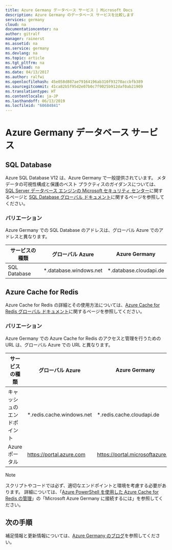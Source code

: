 ```yaml
---
title: Azure Germany データベース サービス | Microsoft Docs
description: Azure Germany のデータベース サービスを比較します
services: germany
cloud: na
documentationcenter: na
author: gitralf
manager: rainerst
ms.assetid: na
ms.service: germany
ms.devlang: na
ms.topic: article
ms.tgt_pltfrm: na
ms.workload: na
ms.date: 04/13/2017
ms.author: ralfwi
ms.openlocfilehash: 45e058d887ae79164196ab310f93270accbfb389
ms.sourcegitcommit: 41ca82b5f95d2e07b0c7f9025b912daf0ab21909
ms.translationtype: HT
ms.contentlocale: ja-JP
ms.lasthandoff: 06/13/2019
ms.locfileid: "60684841"
---
```

# <a name="azure-germany-database-services"></a>Azure Germany データベース サービス
## <a name="sql-database"></a>SQL Database
Azure SQL Database V12 は、Azure Germany で一般提供されています。 メタデータの可視性構成と保護のベスト プラクティスのガイダンスについては、[SQL Server データベース エンジンの Microsoft セキュリティ センター](/sql/relational-databases/security/security-center-for-sql-server-database-engine-and-azure-sql-database)に関するページと [SQL Database グローバル ドキュメント](../sql-database/index.yml)に関するページを参照してください。

### <a name="variations"></a>バリエーション
Azure Germany での SQL Database のアドレスは、グローバル Azure でのアドレスと異なります。

| サービスの種類 | グローバル Azure | Azure Germany |
| --- | --- | --- |
| SQL Database | *.database.windows.net | *.database.cloudapi.de |


## <a name="azure-cache-for-redis"></a>Azure Cache for Redis
Azure Cache for Redis の詳細とその使用方法については、[Azure Cache for Redis グローバル ドキュメント](../azure-cache-for-redis/index.md)に関するページを参照してください。

### <a name="variations"></a>バリエーション
Azure Germany での Azure Cache for Redis のアクセスと管理を行うための URL は、グローバル Azure での URL と異なります。

| サービスの種類 | グローバル Azure | Azure Germany |
| --- | --- | --- |
| キャッシュのエンドポイント | *.redis.cache.windows.net | *.redis.cache.cloudapi.de |
| Azure ポータル | https://portal.azure.com | https://portal.microsoftazure.de |

> [!NOTE]
> スクリプトやコードでは必ず、適切なエンドポイントと環境を考慮する必要があります。 詳細については、「[Azure PowerShell を使用した Azure Cache for Redis の管理](../azure-cache-for-redis/cache-howto-manage-redis-cache-powershell.md)」の「Microsoft Azure Germany に接続するには」を参照してください。
>
>


## <a name="next-steps"></a>次の手順
補足情報と更新情報については、[Azure Germany のブログ](https://blogs.msdn.microsoft.com/azuregermany/)を参照してください。
